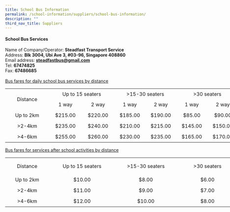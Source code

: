 ```yaml
---
title: School Bus Information
permalink: /school-information/suppliers/school-bus-information/
description: ""
third_nav_title: Suppliers
---
```

#### School Bus Services

Name of Company/Operator: <strong>Steadfast Transport Service</strong>
<br>Address: <strong>Blk 3004, Ubi Ave 3, #03-96, Singapore 408860 </strong><br>
Email address: <strong>steadfastbus@gmail.com</strong><br>
Tel: <strong>67474825&nbsp;</strong><br>
Fax: <strong>67486685&nbsp;</strong><br><br>
<u>Bus fares for daily school bus services by distance</u><br>
<table width="761" style="width:759px;" cellspacing="0" cellpadding="0" border="0">
	<colgroup>
		<col style="text-align: center;">
		<col style="text-align: center;" span="2">
		<col style="text-align: center;" span="4">
	</colgroup>
	<tbody>
		<tr height="35">
			<td style="height: 70px; width: 127px; text-align: center;" rowspan="2" height="70">Distance</td>
			<td style="width: 221px; text-align: center;" colspan="2">Up to 15 seaters</td>
			<td style="width: 205px; text-align: center;" colspan="2">&gt;15-30 seaters</td>
			<td style="width: 205px; text-align: center;" colspan="2">&gt;30 seaters</td>
		</tr>
		<tr height="35">
			<td style="height: 35px; text-align: center;" height="35">1 way</td>
			<td style="text-align: center;">2 way</td>
			<td style="text-align: center;">1 way</td>
			<td style="text-align: center;">2 way</td>
			<td style="text-align: center;">1 way</td>
			<td style="text-align: center;">2 way</td>
		</tr>
		<tr height="35">
			<td style="height: 35px; text-align: center;" height="35">Up to 2km</td>
			<td style="text-align: center;">$215.00</td>
			<td style="text-align: center;">$220.00</td>
			<td style="text-align: center;">$185.00</td>
			<td style="text-align: center;">$190.00</td>
			<td style="text-align: center;">$85.00</td>
			<td style="text-align: center;">$90.00</td>
		</tr>
		<tr height="35">
			<td style="height: 35px; text-align: center;" height="35">&gt;2-4km</td>
			<td style="text-align: center;">$235.00</td>
			<td style="text-align: center;">$240.00</td>
			<td style="text-align: center;">$210.00</td>
			<td style="text-align: center;">$215.00</td>
			<td style="text-align: center;">$145.00</td>
			<td style="text-align: center;">$150.00</td>
		</tr>
		<tr height="35">
			<td style="height: 35px; text-align: center;" height="35">&gt;4-6km</td>
			<td style="text-align: center;">$255.00</td>
			<td style="text-align: center;">$260.00</td>
			<td style="text-align: center;">$230.00</td>
			<td style="text-align: center;">$235.00</td>
			<td style="text-align: center;">$165.00</td>
			<td style="text-align: center;">$170.00</td>
		</tr>
	</tbody>
</table>

<u>Bus fares for services after school activities by distance</u><br>
<table width="761" style="width:759px;" cellspacing="0" cellpadding="0" border="0">
	<colgroup>
		<col style="text-align: center;">
		<col style="text-align: center;" span="2">
		<col style="text-align: center;" span="4">
	</colgroup>
	<tbody>
		<tr height="35">
			<td style="height: 55px; width: 127px; text-align: center;" rowspan="2" height="55">Distance</td>
			<td style="width: 221px; text-align: center;" rowspan="2" colspan="2">Up to 15 seaters</td>
			<td style="width: 205px; text-align: center;" rowspan="2" colspan="2">&gt;15-30 seaters</td>
			<td style="width: 205px; text-align: center;" rowspan="2" colspan="2">&gt;30 seaters</td>
		</tr>
		<tr style="text-align: center;" height="20">
		</tr>
		<tr height="35">
			<td style="height: 35px; text-align: center;" height="35">Up to 2km</td>
			<td style="text-align: center;" colspan="2">$10.00</td>
			<td style="text-align: center;" colspan="2">$8.00</td>
			<td style="text-align: center;" colspan="2">$6.00</td>
		</tr>
		<tr height="35">
			<td style="height: 35px; text-align: center;" height="35">&gt;2-4km</td>
			<td style="text-align: center;" colspan="2">$11.00</td>
			<td style="text-align: center;" colspan="2">$9.00</td>
			<td style="text-align: center;" colspan="2">$7.00</td>
		</tr>
		<tr height="35">
			<td style="height: 35px; text-align: center;" height="35">&gt;4-6km</td>
			<td style="text-align: center;" colspan="2">$12.00</td>
			<td style="text-align: center;" colspan="2">$10.00</td>
			<td style="text-align: center;" colspan="2">$8.00</td>
		</tr>
	</tbody>
</table>